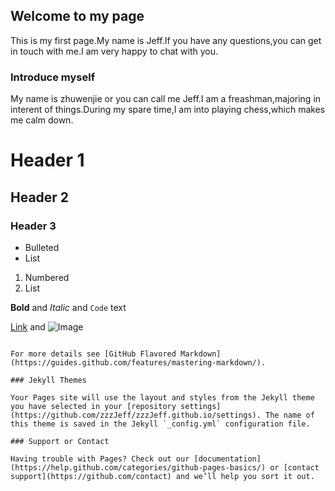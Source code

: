 ## Welcome to my page
   
This is my first page.My name is Jeff.If you have any questions,you can get in touch with me.I am very happy to chat with you.

### Introduce myself
My name is zhuwenjie or you can call me Jeff.I am a freashman,majoring in interent of things.During my spare time,I am into playing chess,which makes me calm down.

# Header 1
## Header 2
### Header 3

- Bulleted
- List

1. Numbered
2. List

**Bold** and _Italic_ and `Code` text

[Link](url) and ![Image](src)
```

For more details see [GitHub Flavored Markdown](https://guides.github.com/features/mastering-markdown/).

### Jekyll Themes

Your Pages site will use the layout and styles from the Jekyll theme you have selected in your [repository settings](https://github.com/zzzJeff/zzzJeff.github.io/settings). The name of this theme is saved in the Jekyll `_config.yml` configuration file.

### Support or Contact

Having trouble with Pages? Check out our [documentation](https://help.github.com/categories/github-pages-basics/) or [contact support](https://github.com/contact) and we’ll help you sort it out.
